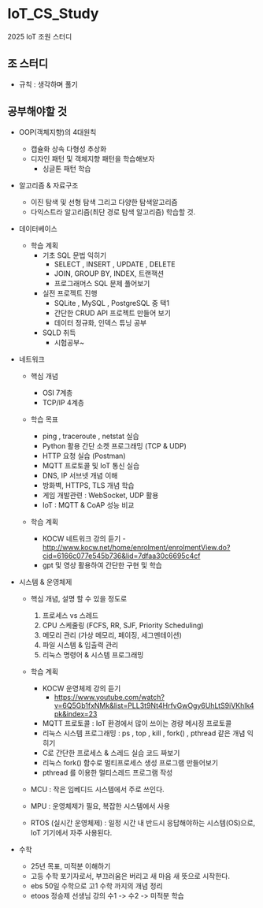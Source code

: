 # IoT_CS_Study
2025 IoT 조원 스터디

## 조 스터디

- 규칙 : 생각하며 풀기



## 공부해야할 것

- OOP(객체지향)의 4대원칙
    - 캡슐화 상속 다형성 추상화
    - 디자인 패턴 및 객체지향 패턴을 학습해보자
        - 싱글톤 패턴 학습
    
- 알고리즘 & 자료구조
    - 이진 탐색 및 선형 탐색 그리고 다양한 탐색알고리즘
    - 다익스트라 알고리즘(최단 경로 탐색 알고리즘) 학습할 것.

- 데이터베이스
    - 학습 계획
        - 기초 SQL 문법 익히기
            - SELECT , INSERT , UPDATE , DELETE
            - JOIN, GROUP BY, INDEX, 트랜잭션
            - 프로그래머스 SQL 문제 풀어보기
        - 실전 프로젝트 진행
            - SQLite , MySQL , PostgreSQL 중 택1
            - 간단한 CRUD API 프로젝트 만들어 보기
            - 데이터 정규화, 인덱스 튜닝 공부
        - SQLD 취득
            - 시험공부~

- 네트워크
    - 핵심 개념
        - OSI 7계층
        - TCP/IP 4계층

    - 학습 목표
        - ping , traceroute , netstat 실습
        - Python 활용 간단 소켓 프로그래밍 (TCP & UDP)
        - HTTP 요청 실습 (Postman)
        - MQTT 프로토콜 및 IoT 통신 실습
        - DNS, IP 서브넷 개념 이해
        - 방화벽, HTTPS, TLS 개념 학습
        - 게임 개발관련 : WebSocket, UDP 활용
        - IoT : MQTT & CoAP 성능 비교
    
    - 학습 계획
        - KOCW 네트워크 강의 듣기
              - http://www.kocw.net/home/enrolment/enrolmentView.do?cid=6166c077e545b736&lid=7dfaa30c6695c4cf
        - gpt 및 영상 활용하여 간단한 구현 및 학습

- 시스템 & 운영체제
    - 핵심 개념, 설명 할 수 있을 정도로
        1. 프로세스 vs 스레드
        2. CPU 스케줄링 (FCFS, RR, SJF, Priority Scheduling)
        3. 메모리 관리 (가상 메모리, 페이징, 세그멘테이션)
        4. 파일 시스템 & 입출력 관리
        5. 리눅스 명령어 & 시스템 프로그래밍

    - 학습 계획
        - KOCW 운영체제 강의 듣기
            - https://www.youtube.com/watch?v=6Q5Gb1fxNMk&list=PLL3t9Nt4HrfvGwOgy6UhLtS9iVKhlk4pk&index=23 
        - MQTT 프로토콜 : IoT 환경에서 많이 쓰이는 경량 메시징 프로토콜
        - 리눅스 시스템 프로그래밍 : ps , top , kill , fork() , pthread 같은 개념 익히기
        - C로 간단한 프로세스 & 스레드 실습 코드 짜보기
        - 리눅스 fork() 함수로 멀티프로세스 생성 프로그램 만들어보기
        - pthread 를 이용한 멀티스레드 프로그램 작성
    
    - MCU : 작은 임베디드 시스템에서 주로 쓰인다.
    - MPU : 운영체제가 필요, 복잡한 시스템에서 사용
    - RTOS (실시간 운영체제) : 일정 시간 내 반드시 응답해야하는 시스템(OS)으로, IoT 기기에서 자주 사용된다.

- 수학
    - 25년 목표, 미적분 이해하기
    - 고등 수학 포기자로서, 부끄러움은 버리고 새 마음 새 뜻으로 시작한다.
    - ebs 50일 수학으로 고1 수학 까지의 개념 정리
    - etoos 정승제 선생님 강의 수1 -> 수2 -> 미적분 학습
